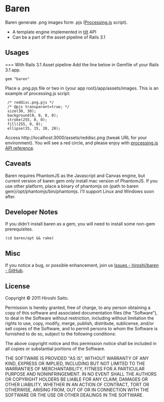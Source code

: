 Baren
=====
Baren generate .png images form .pjs ([Processing.js](http://processingjs.org/) script).

- A template engine implemented in [tilt](http://github.com/rtomayko/tilt) API
- Can be a part of the asset pipeline of Rails 3.1


Usages
------
=== With Rails 3.1 Asset pipeline
Add the line below in Gemfile of your Rails 3.1 app.

    gem "baren"

Place a .png.pjs file or two in {your app root}/app/assets/images.
This is an example of processing.js script:

     /* reddisc.png.pjs */
     /* @pjs transparent=true; */
     size(30, 30);
     background(0, 0, 0, 0);
     stroke(255, 0, 0);
     fill(255, 0, 0);
     ellipse(15, 15, 28, 28);

Access http://localhost:3000/assets/reddisc.png (tweak URL for your environment).
You will see a red circle, and please enjoy with [processing.js API reference](http://processingjs.org/reference).


Caveats
-------
Baren requires PhantomJS as the Javascript and Canvas engine,
but current version of baren gem only install mac version of PhantomJS.
If you use other platform, place a binary of phantomjs on {path to baren gem}/opt/phantomjs/bin/phantomjs.
I'll support Linux and Windows soon after.


Developer Notes
---------------
If you didn't install baren as a gem, you will need to install some non-gem prerequisites.

    (cd baren/opt && rake)


Misc
----
If you notice a bug, or possible enhancement, join us
[Issues - hiroshi/baren - GitHub](https://github.com/hiroshi/baren/issues).


License
-------

Copyright &copy; 2011 Hiroshi Saito.

Permission is hereby granted, free of charge, to any person obtaining a copy of this software and associated documentation files (the "Software"), to deal in the Software without restriction, including without limitation the rights to use, copy, modify, merge, publish, distribute, sublicense, and/or sell copies of the Software, and to permit persons to whom the Software is furnished to do so, subject to the following conditions:

The above copyright notice and this permission notice shall be included in all copies or substantial portions of the Software.

THE SOFTWARE IS PROVIDED "AS IS", WITHOUT WARRANTY OF ANY KIND, EXPRESS OR IMPLIED, INCLUDING BUT NOT LIMITED TO THE WARRANTIES OF MERCHANTABILITY, FITNESS FOR A PARTICULAR PURPOSE AND NONINFRINGEMENT. IN NO EVENT SHALL THE AUTHORS OR COPYRIGHT HOLDERS BE LIABLE FOR ANY CLAIM, DAMAGES OR OTHER LIABILITY, WHETHER IN AN ACTION OF CONTRACT, TORT OR OTHERWISE, ARISING FROM, OUT OF OR IN CONNECTION WITH THE SOFTWARE OR THE USE OR OTHER DEALINGS IN THE SOFTWARE.
